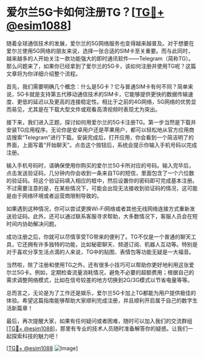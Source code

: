 # 爱尔兰5G卡如何注册TG？[[TG💪+ @esim1088](https://t.me/s/esim1088)]

随着全球通信技术的发展，爱尔兰的5G网络服务也变得越来越普及。对于想要在爱尔兰使用5G网络的朋友来说，选择一张合适的SIM卡至关重要。而与此同时，越来越多的人开始关注一款功能强大的即时通讯软件——Telegram（简称TG）。那么问题来了，如果你已经拿到了爱尔兰的5G卡，该如何注册并使用TG呢？这篇文章将为你详细介绍整个流程。

首先，我们需要明确几个概念：什么是5G卡？它与普通SIM卡有何不同？简单来说，5G卡就是支持第五代移动通信技术的SIM卡，它能够提供更快的数据传输速度、更低的延迟以及更高的连接稳定性。相比于之前的4G网络，5G网络的优势显而易见，尤其是在下载大型文件或观看高清视频时表现尤为突出。

接下来，我们进入正题，探讨如何用爱尔兰的5G卡注册TG。第一步当然是下载并安装TG应用程序。无论你是安卓用户还是苹果用户，都可以轻松地从官方应用商店搜索“Telegram”进行下载。安装完成后，打开应用，你会看到一个简洁明了的界面，上面写着“开始聊天”。点击这个按钮后，系统会提示你输入手机号码以完成注册。

输入手机号码时，请确保使用你购买的爱尔兰5G卡所对应的号码。输入完毕后，点击发送验证码，几分钟内你会收到一条来自TG的短信，里面包含了一个六位数的验证码。将这个验证码填入相应的框中，然后设置你的密码即可完成基本注册。不过需要注意的是，在某些情况下，可能会出现无法接收到验证码的情况，这可能是由于网络环境或者运营商限制导致的。

如果遇到这种情况，你可以尝试更换Wi-Fi网络或者其他无线网络连接方式重新发送验证码。此外，还可以通过联系客服寻求帮助，大多数情况下，客服人员会在短时间内协助解决问题。

成功注册之后，你就可以尽情享受TG带来的便利了。TG不仅是一个普通的聊天工具，它还拥有许多独特的功能，比如秘密聊天、频道订阅、机器人互动等。特别是对于喜欢分享生活点滴的人来说，TG中的贴图、表情包等功能无疑是一大福音。

当然啦，除了注册和使用TG之外，还有很多小技巧可以帮助你更好地利用这张爱尔兰5G卡。例如，定期检查流量消耗情况，避免不必要的超额费用；根据自己的需求调整网络模式，比如在信号较差的地方切换到2G/3G模式以节省电量等等。

总而言之，无论是为了工作还是娱乐，爱尔兰5G卡加上TG都能为用户提供极佳的体验。希望这篇指南能够帮助大家顺利完成注册，并且顺利开启属于自己的数字生活新篇章！

最后，再次提醒大家，如果有任何疑问或者困难，随时可以加入我们的交流群组[[TG💪+ @esim1088](https://t.me/s/esim1088)]，那里有专业的技术人员随时准备解答你的疑惑。让我们一起探索科技的魅力吧！

[[TG💪+ @esim1088](https://t.me/s/esim1088) ![Image](https://i.postimg.cc/4NQfJmqS/Snipaste-2025-05-13-00-14-12.png)]